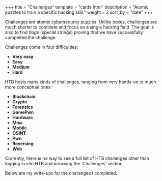 +++
title = "Challenges"
template = "cards.html"
description = "Atomic puzzles to train a specific hacking skill."
weight = 2
sort_by = "date"
+++

Challenges are atomic cybersecurity puzzles. Unlike boxes, challenges are much
shorter to complete and focus on a single hacking field. The goal is also to
find *flags* (special strings) proving that we have successfully completed the
challenge.

Challenges come in four difficulties:

- **Very easy**
- **Easy**
- **Medium**
- **Hard**

HTB hosts many kinds of challenges, ranging from very hands-on to much more
conceptual ones:

- **Blockchain**
- **Crypto**
- **Forensics**
- **GamePwn**
- **Hardware**
- **Misc**
- **Mobile**
- **OSINT**
- **Pwn**
- **Reversing**
- **Web**

Currently, there is no way to see a full list of HTB challenges other than
logging in into HTB and browsing the 'Challenges' section.

Below are my write-ups for the challenges I completed.

